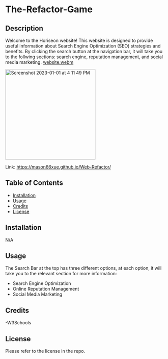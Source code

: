 # The-Refactor-Game



## Description

Welcome to the Horiseon website! This website is designed to provide useful information about Search Engine Optimization (SEO) strategies and benefits. By clicking the search button at the navigation bar, it will take you to the follwing sections: search engine, reputation management, and social media marketing. 
[website.webm](https://user-images.githubusercontent.com/117794323/210184648-82fbba5b-2de5-4fb9-971b-87fcdf34a69a.webm)

<img width="283" alt="Screenshot 2023-01-01 at 4 11 49 PM" src="https://user-images.githubusercontent.com/117794323/210184732-ebe017df-7c88-462c-9b47-ac09ec462ced.png">

Link: https://mason66xue.github.io/Web-Refactor/






## Table of Contents
- [Installation](#installation)
- [Usage](#usage)
- [Credits](#credits)
- [License](#license)

## Installation

N/A

## Usage

The Search Bar at the top has three different options, at each option, it will take you to the relevant section for more information:
* Search Engine Optimization
* Online Reputation Management
* Social Media Marketing





   


## Credits
-W3Schools

## License

Please refer to the license in the repo.


